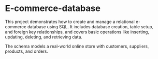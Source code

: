 # E-commerce-database
This project demonstrates how to create and manage a relational e-commerce database using SQL.
It includes database creation, table setup, and foreign key relationships, and covers basic operations like inserting, updating, deleting, and retrieving data.

The schema models a real-world online store with customers, suppliers, products, and orders.
